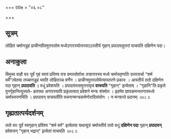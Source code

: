 +++
title = "०६ ०८"

+++
## सूत्रम्
लोहितं चर्मानडुहं प्राचीनग्रीवमुत्तरलोम मध्येऽगारस्योत्तरयाऽऽस्तीर्य गृहान् प्रपादयन्नुत्तरां वाचयति दक्षिणेन पदा।

## अनाकुला
विमुच्य वाहौ वरः पूर्वं गृहं स्वयं प्रविश्य यत्र दम्पत्योर्वासः तत्रागारस्य मध्ये चर्मास्तृणाति उत्तरयर्चा "शर्म वर्मे"त्येतया तच्चानडुहं भवति लोहितञ्च वर्णेन ।
प्राचीनमुत्तरलोमेत्यास्तरणे प्रकारः ।
आस्तीर्य ततो दक्षिणेन पदा गृहान् **प्रपादयति ।**
वधूं प्रवेशयति ।
प्रपादयंस्तामुत्तरामृचं **वाचयति** "गृहान्" इत्येताम् । "गृहानि"ति प्रकृते पुनर्गृहानित्युच्यते– हतरथा अगारस्यापि प्रकृतत्वात् प्रवेशने मन्त्रः शंक्येत ।
इदमेव ज्ञापकमन्तरगारमध्ये चर्मास्तरणमिति ।
प्रपादयन् वाचयतीति वचनान्मन्त्रकर्मणोरादिसंयोगः ।
न मन्त्रान्ते प्रदानम् ॥०८॥

## गृह्यतात्पर्यदर्शनम्
ततो वरः पूर्वं स्वगृहान् प्रविश्य "शर्म वर्म" इत्येतया यथासूत्रं चर्मास्तीर्य ततो वधूं **दक्षिणेन पदा** गृहान् **प्रपादयन्** प्रवेशयन् "गृहान् भद्रान्" इत्येतां वाचयति ॥०८॥
